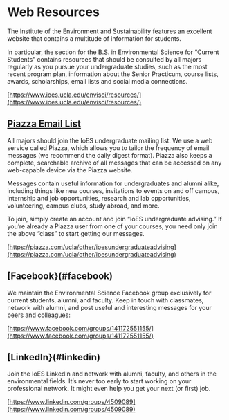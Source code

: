 # Web Resources

The Institute of the Environment and Sustainability features an excellent website that contains a multitude of information for students.

In particular, the section for the B.S. in Environmental Science for “Current Students” contains resources that should be consulted by all majors regularly as you pursue your undergraduate studies, such as the most recent program plan, information about the Senior Practicum, course lists, awards, scholarships, email lists and social media connections.

[https://www.ioes.ucla.edu/envisci/resources/](https://www.ioes.ucla.edu/envisci/resources/)

## [Piazza Email List](#piazza-email-list)

All majors should join the IoES undergraduate mailing list. We use a web service called Piazza, which allows you to tailor the frequency of email messages (we recommend the daily digest format). Piazza also keeps a complete, searchable archive of all messages that can be accessed on any web-capable device via the Piazza website.

Messages contain useful information for undergraduates and alumni alike, including things like new courses, invitations to events on and off campus, internship and job opportunities, research and lab opportunities, volunteering, campus clubs, study abroad, and more.

To join, simply create an account and join “IoES undergraduate advising.” If you’re already a Piazza user from one of your courses, you need only join the above “class” to start getting our messages.

[https://piazza.com/ucla/other/ioesundergraduateadvising](https://piazza.com/ucla/other/ioesundergraduateadvising)

## [Facebook}(#facebook)

We maintain the Environmental Science Facebook group exclusively for current students, alumni, and faculty. Keep in touch with classmates, network with alumni, and post useful and interesting messages for your peers and colleagues:

[https://www.facebook.com/groups/141172551155/](https://www.facebook.com/groups/141172551155/)

## [LinkedIn}(#linkedin)

Join the IoES LinkedIn and network with alumni, faculty, and others in the environmental fields. It’s never too early to start working on your professional network. It might even help you get your next (or first) job.

[https://www.linkedin.com/groups/4509089](https://www.linkedin.com/groups/4509089)

